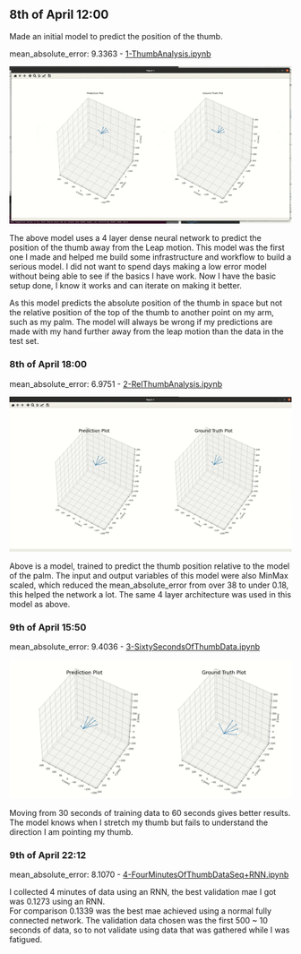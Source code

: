 ## 8th of April 12:00
Made an initial model to predict the position of the thumb.   
  
mean_absolute_error: 9.3363 - [1-ThumbAnalysis.ipynb](../Notebooks/1-ThumbAnalysis.ipynb)  
  
![Comically Bad Thumb Model](media/FirstThumbModel.gif)
  
The above model uses a 4 layer dense neural network to predict the position of the thumb away from the Leap motion. 
This model was the first one I made and helped me build some infrastructure and workflow to build a serious model. 
I did not want to spend days making a low error model without being able to see if the basics I have work. Now I have the basic setup done, I know it works and can iterate on making it better.   
  
As this model predicts the absolute position of the thumb in space but not the relative position of the top of the thumb to another point on my arm, such as my palm. The model will always be wrong if my predictions are made with my hand further away from the leap motion than the data in the test set.  
  
### 8th of April 18:00  
mean_absolute_error: 6.9751 - [2-RelThumbAnalysis.ipynb](../Notebooks/2-RelThumbAnalysis.ipynb)  
    
![A Just Bad Thumb Model](media/FirstRelThumbModel.gif)
  
Above is a model, trained to predict the thumb position relative to the model of the palm. 
The input and output variables of this model were also MinMax scaled, which reduced the mean_absolute_error from over 38 to under 0.18, this helped the network a lot. The same 4 layer architecture was used in this model as above.     

### 9th of April 15:50  
mean_absolute_error: 9.4036 - [3-SixtySecondsOfThumbData.ipynb](../Notebooks/3-SixtySecondsOfThumbData.ipynb)  
  
![SlighlyBetterThumbModel](media/3BiggieSmallsThumb.gif)
  
Moving from 30 seconds of training data to 60 seconds gives better results.  
The model knows when I stretch my thumb but fails to understand the direction I am pointing my thumb.  

### 9th of April 22:12
  
mean_absolute_error: 8.1070 - [4-FourMinutesOfThumbDataSeq+RNN.ipynb](../Notebooks/4-FourMinutesOfThumbDataSeq+RNN.ipynb) 
  
I collected 4 minutes of data using an RNN, the best validation mae I got was 0.1273 using an RNN.  
For comparison 0.1339 was the best mae achieved using a normal fully connected network. 
The validation data chosen was the first 500 ~ 10 seconds of data, so to not validate using data that was gathered while I was fatigued.   



